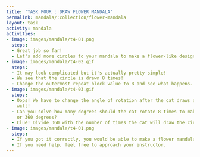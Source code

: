 ```yaml
---
title: 'TASK FOUR : DRAW FLOWER MANDALA'
permalink: mandala/:collection/flower-mandala
layout: task
activity: mandala
activities:
- image: images/mandala/t4-01.png
  steps:
  - Great job so far!
  - Let's add more circles to your mandala to make a flower-like design.
- image: images/mandala/t4-02.gif
  steps:
  - It may look complicated but it's actually pretty simple!
  - We see that the circle is drawn 8 times!
  - Change the outermost repeat block value to 8 and see what happens.
- image: images/mandala/t4-03.gif
  steps:
  - Oops! We have to change the angle of rotation after the cat draws a circle as
    well!
  - Can you solve how many degrees should the cat rotate 8 times to make a full rotation
    or 360 degrees?
  - Clue! Divide 360 with the number of times the cat will draw the circle!
- image: images/mandala/t4-01.png
  steps:
  - If you got it correctly, you would be able to make a flower mandala!
  - If you need help, feel free to approach your instructor.
---
```


